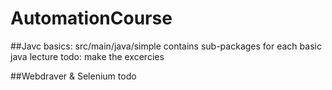 # AutomationCourse

##Javc basics: src/main/java/simple contains sub-packages for each basic java lecture
todo: make the excercies

##Webdraver & Selenium
todo
